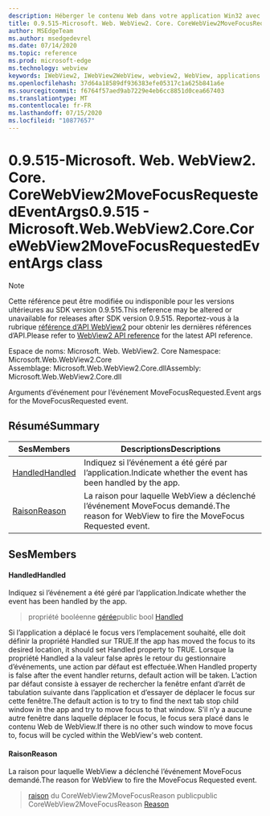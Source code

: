 ```yaml
---
description: Héberger le contenu Web dans votre application Win32 avec le contrôle Microsoft Edge WebView2
title: 0.9.515-Microsoft. Web. WebView2. Core. CoreWebView2MoveFocusRequestedEventArgs
author: MSEdgeTeam
ms.author: msedgedevrel
ms.date: 07/14/2020
ms.topic: reference
ms.prod: microsoft-edge
ms.technology: webview
keywords: IWebView2, IWebView2WebView, webview2, WebView, applications Win32, Win32, Edge, ICoreWebView2, ICoreWebView2Controller, contrôle de navigateur, html Edge
ms.openlocfilehash: 37d64a18589df936383efe05317c1a625b841a6e
ms.sourcegitcommit: f6764f57aed9ab7229e4eb6cc8851d0cea667403
ms.translationtype: MT
ms.contentlocale: fr-FR
ms.lasthandoff: 07/15/2020
ms.locfileid: "10877657"
---
```

# <span data-ttu-id="4c0fd-104">0.9.515-Microsoft. Web. WebView2. Core. CoreWebView2MoveFocusRequestedEventArgs</span><span class="sxs-lookup"><span data-stu-id="4c0fd-104">0.9.515 - Microsoft.Web.WebView2.Core.CoreWebView2MoveFocusRequestedEventArgs class</span></span> 

> [!NOTE]
> <span data-ttu-id="4c0fd-105">Cette référence peut être modifiée ou indisponible pour les versions ultérieures au SDK version 0.9.515.</span><span class="sxs-lookup"><span data-stu-id="4c0fd-105">This reference may be altered or unavailable for releases after SDK version 0.9.515.</span></span> <span data-ttu-id="4c0fd-106">Reportez-vous à la rubrique [référence d’API WebView2](../../../webview2-api-reference.md) pour obtenir les dernières références d’API.</span><span class="sxs-lookup"><span data-stu-id="4c0fd-106">Please refer to [WebView2 API reference](../../../webview2-api-reference.md) for the latest API reference.</span></span>

<span data-ttu-id="4c0fd-107">Espace de noms: Microsoft. Web. WebView2. Core </span><span class="sxs-lookup"><span data-stu-id="4c0fd-107">Namespace: Microsoft.Web.WebView2.Core</span></span>\
<span data-ttu-id="4c0fd-108">Assemblage: Microsoft.Web.WebView2.Core.dll</span><span class="sxs-lookup"><span data-stu-id="4c0fd-108">Assembly: Microsoft.Web.WebView2.Core.dll</span></span>

<span data-ttu-id="4c0fd-109">Arguments d’événement pour l’événement MoveFocusRequested.</span><span class="sxs-lookup"><span data-stu-id="4c0fd-109">Event args for the MoveFocusRequested event.</span></span>

## <span data-ttu-id="4c0fd-110">Résumé</span><span class="sxs-lookup"><span data-stu-id="4c0fd-110">Summary</span></span>

 <span data-ttu-id="4c0fd-111">Ses</span><span class="sxs-lookup"><span data-stu-id="4c0fd-111">Members</span></span>                        | <span data-ttu-id="4c0fd-112">Descriptions</span><span class="sxs-lookup"><span data-stu-id="4c0fd-112">Descriptions</span></span>
--------------------------------|---------------------------------------------
[<span data-ttu-id="4c0fd-113">Handled</span><span class="sxs-lookup"><span data-stu-id="4c0fd-113">Handled</span></span>](#handled) | <span data-ttu-id="4c0fd-114">Indiquez si l’événement a été géré par l’application.</span><span class="sxs-lookup"><span data-stu-id="4c0fd-114">Indicate whether the event has been handled by the app.</span></span>
[<span data-ttu-id="4c0fd-115">Raison</span><span class="sxs-lookup"><span data-stu-id="4c0fd-115">Reason</span></span>](#reason) | <span data-ttu-id="4c0fd-116">La raison pour laquelle WebView a déclenché l’événement MoveFocus demandé.</span><span class="sxs-lookup"><span data-stu-id="4c0fd-116">The reason for WebView to fire the MoveFocus Requested event.</span></span>

## <span data-ttu-id="4c0fd-117">Ses</span><span class="sxs-lookup"><span data-stu-id="4c0fd-117">Members</span></span>

#### <span data-ttu-id="4c0fd-118">Handled</span><span class="sxs-lookup"><span data-stu-id="4c0fd-118">Handled</span></span> 

<span data-ttu-id="4c0fd-119">Indiquez si l’événement a été géré par l’application.</span><span class="sxs-lookup"><span data-stu-id="4c0fd-119">Indicate whether the event has been handled by the app.</span></span>

> <span data-ttu-id="4c0fd-120">propriété booléenne [gérée](#handled)</span><span class="sxs-lookup"><span data-stu-id="4c0fd-120">public bool [Handled](#handled)</span></span>

<span data-ttu-id="4c0fd-121">Si l’application a déplacé le focus vers l’emplacement souhaité, elle doit définir la propriété Handled sur TRUE.</span><span class="sxs-lookup"><span data-stu-id="4c0fd-121">If the app has moved the focus to its desired location, it should set Handled property to TRUE.</span></span> <span data-ttu-id="4c0fd-122">Lorsque la propriété Handled a la valeur false après le retour du gestionnaire d’événements, une action par défaut est effectuée.</span><span class="sxs-lookup"><span data-stu-id="4c0fd-122">When Handled property is false after the event handler returns, default action will be taken.</span></span> <span data-ttu-id="4c0fd-123">L’action par défaut consiste à essayer de rechercher la fenêtre enfant d’arrêt de tabulation suivante dans l’application et d’essayer de déplacer le focus sur cette fenêtre.</span><span class="sxs-lookup"><span data-stu-id="4c0fd-123">The default action is to try to find the next tab stop child window in the app and try to move focus to that window.</span></span> <span data-ttu-id="4c0fd-124">S’il n’y a aucune autre fenêtre dans laquelle déplacer le focus, le focus sera placé dans le contenu Web de WebView.</span><span class="sxs-lookup"><span data-stu-id="4c0fd-124">If there is no other such window to move focus to, focus will be cycled within the WebView's web content.</span></span>

#### <span data-ttu-id="4c0fd-125">Raison</span><span class="sxs-lookup"><span data-stu-id="4c0fd-125">Reason</span></span> 

<span data-ttu-id="4c0fd-126">La raison pour laquelle WebView a déclenché l’événement MoveFocus demandé.</span><span class="sxs-lookup"><span data-stu-id="4c0fd-126">The reason for WebView to fire the MoveFocus Requested event.</span></span>

> <span data-ttu-id="4c0fd-127">[raison](#reason) du CoreWebView2MoveFocusReason public</span><span class="sxs-lookup"><span data-stu-id="4c0fd-127">public CoreWebView2MoveFocusReason [Reason](#reason)</span></span>

